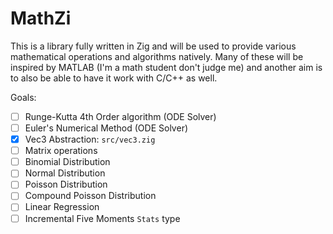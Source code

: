 # MathZi 

This is a library fully written in Zig and will be used to provide various mathematical operations and algorithms 
natively. Many of these will be inspired by MATLAB (I'm a math student don't judge me) and another aim is to also 
be able to have it work with C/C++ as well. 

Goals: 
- [ ] Runge-Kutta 4th Order algorithm (ODE Solver) 
- [ ] Euler's Numerical Method (ODE Solver)
- [X] Vec3 Abstraction: `src/vec3.zig`
- [ ] Matrix operations 
- [ ] Binomial Distribution 
- [ ] Normal Distribution 
- [ ] Poisson Distribution 
- [ ] Compound Poisson Distribution 
- [ ] Linear Regression 
- [ ] Incremental Five Moments `Stats` type 